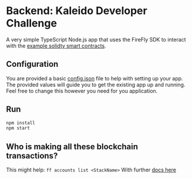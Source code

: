 # Backend: Kaleido Developer Challenge

A very simple TypeScript Node.js app that uses the FireFly SDK to interact with the [example solidty smart contracts](../solidity/contracts/).

## Configuration

You are provided a basic [config.json](./config.json) file to help with setting up your app. The provided values will guide you to get the existing app up and running. Feel free to change this however you need for you application.

## Run

```bash
npm install
npm start
```

## Who is making all these blockchain transactions?

This might help: `ff accounts list <StackName>`
With further [docs here](https://hyperledger.github.io/firefly/latest/reference/identities/)

